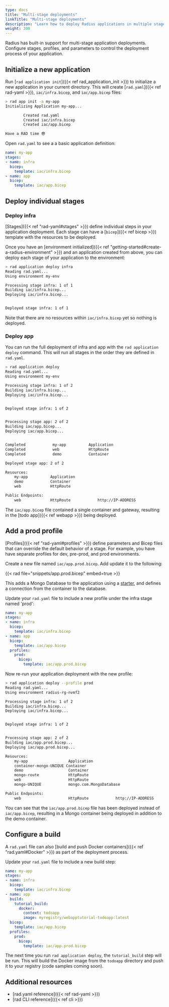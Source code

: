 ```yaml
---
type: docs
title: "Multi-stage deployments"
linkTitle: "Multi-stage deployments"
description: "Learn how to deploy Radius applications in multiple stages with the rad CLI"
weight: 300
---
```


Radius has built-in support for multi-stage application deployments. Configure stages, profiles, and parameters to control the deployment process of your application.

## Initialize a new application

Run [`rad application init`]({{< ref rad_application_init >}}) to initialize a new application in your current directory. This will create [`rad.yaml`]({{< ref rad-yaml >}}), `iac/infra.bicep`, and `iac/app.bicep` files:

```sh
> rad app init -a my-app
Initializing Application my-app...

        Created rad.yaml
        Created iac/infra.bicep
        Created iac/app.bicep

Have a RAD time 😎
```

Open `rad.yaml` to see a a basic application definition:

```yaml
name: my-app
stages:
- name: infra
  bicep:
    template: iac/infra.bicep
- name: app
  bicep:
    template: iac/app.bicep
```

## Deploy individual stages

### Deploy infra

[Stages]({{< ref "rad-yaml#stages" >}}) define individual steps in your application deployment. Each stage can have a [`bicep`]({{< ref bicep >}}) template with the resources to be deployed.

Once you have an [environment initialized]({{< ref "getting-started#create-a-radius-environment" >}}) and an application created from above, you can deploy each stage of your application to the environment:

```sh
> rad application deploy infra
Reading rad.yaml...
Using environment my-env

Processing stage infra: 1 of 1
Building iac/infra.bicep...
Deploying iac/infra.bicep...


Deployed stage infra: 1 of 1
```

Note that there are no resources within `iac/infra.bicep` yet so nothing is deployed.

### Deploy app

You can run the full deployment of infra and app with the `rad application deploy` command. This will run all stages in the order they are defined in `rad.yaml`.

```sh
> rad application deploy
Reading rad.yaml...
Using environment my-env

Processing stage infra: 1 of 2
Building iac/infra.bicep...
Deploying iac/infra.bicep...


Deployed stage infra: 1 of 2


Processing stage app: 2 of 2
Building iac/app.bicep...
Deploying iac/app.bicep...


Completed            my-app          Application
Completed            web             HttpRoute
Completed            demo            Container

Deployed stage app: 2 of 2

Resources:
    my-app          Application
    demo            Container
    web             HttpRoute

Public Endpoints:
    web             HttpRoute            http://IP-ADDRESS
```

The `iac/app.bicep` file contained a single container and gateway, resulting in the [todo app]({{< ref webapp >}}) being deployed.

## Add a prod profile

[Profiles]({{< ref "rad-yaml#profiles" >}}) define parameters and Bicep files that can override the default behavior of a stage. For example, you have have separate profiles for dev, pre-prod, and prod environments.

Create a new file named `iac/app.prod.bicep`. Add update it to the following:

{{< rad file="snippets/app.prod.bicep" embed=true >}}

This adds a Mongo Database to the application using a [starter](#TODO), and defines a connection from the container to the database.

Update your `rad.yaml` file to include a new profile under the infra stage named 'prod':

```yaml
name: my-app
stages:
- name: infra
  bicep:
    template: iac/infra.bicep
- name: app
  bicep:
    template: iac/app.bicep
  profiles:
    prod:
      bicep:
        template: iac/app.prod.bicep
```

Now re-run your application deployment with the new profile:

```sh
> rad application deploy --profile prod
Reading rad.yaml...
Using environment radius-rg-nvmf2

Processing stage infra: 1 of 2
Building iac/infra.bicep...
Deploying iac/infra.bicep...


Deployed stage infra: 1 of 2


Processing stage app: 2 of 2
Building iac/app.prod.bicep...
Deploying iac/app.prod.bicep...

Resources:
    my-app                  Application
    container-mongo-UNIQUE Container
    demo                    Container
    mongo-route             HttpRoute
    web                     HttpRoute
    mongo-UNIQUE            mongo.com.MongoDatabase

Public Endpoints:
    web                     HttpRoute            http://IP-ADDRESS
```

You can see that the `iac/app.prod.bicep` file has been deployed instead of `iac/app.bicep`, resulting in a Mongo container being deployed in addition to the demo container.

## Configure a build

A `rad.yaml` file can also [build and push Docker containers]({{< ref "rad.yaml#Docker" >}}) as part of the deployment process.

Update your `rad.yaml` file to include a new build step:

```yaml
name: my-app
stages:
- name: infra
  bicep:
    template: iac/infra.bicep
- name: app
  build:
    tutorial_build:
      docker:
        context: todoapp
        image: myregistry/webapptutorial-todoapp:latest
  bicep:
    template: iac/app.bicep
  profiles:
    prod:
      bicep:
        template: iac/app.prod.bicep
```

The next time you run `rad application deploy`, the `tutorial_build` step will be run. This will build the Docker image from the `todoapp` directory and push it to your registry (code samples coming soon).

## Additional resources

- [rad.yaml reference]({{< ref rad-yaml >}})
- [rad CLI reference]({{< ref cli >}})
